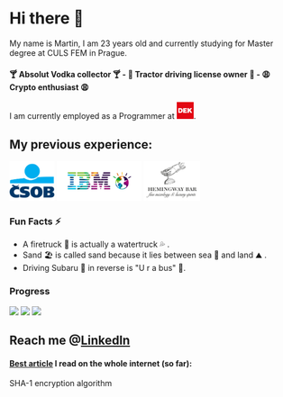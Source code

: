 # Hi there 👋

My name is Martin, I am 23 years old and currently studying for Master degree at CULS FEM in Prague.

#### :cocktail: Absolut Vodka collector :cocktail: - :tractor: Tractor driving license owner :tractor: - :weary: Crypto enthusiast :weary:

I am currently employed as a Programmer at <a href="https://dek.cz" target="_blank"><img src="https://github.com/MarvelousMartin/marvelousmartin/blob/main/assets/unnamed.jpg?raw=true" width="30" height="30"></a>.

## My previous experience: <br>
<a><img src="https://github.com/MarvelousMartin/marvelousmartin/blob/main/assets/csob-logo.png?raw=true" width="80" height="70">
<img src="https://github.com/MarvelousMartin/marvelousmartin/blob/main/assets/ibmlogo.png?raw=true" width="150" height="70">
<img src="https://github.com/MarvelousMartin/marvelousmartin/blob/main/assets/hemingway-bar-praha.png?raw=true" width="100" height="70">
</a>
<br>

### Fun Facts ⚡
-  A firetruck :fire_engine: is actually a watertruck :sweat_drops: .
-  Sand 🏖️ is called sand because it lies between sea 🌊 and land ⛰️ .
-  Driving Subaru :car: in reverse is "U r a bus" :bus:.


### Progress
<a href="https://www.codewars.com/users/HackerMannn"><img src="https://www.codewars.com/users/HackerMannn/badges/micro"></a>
<a href="https://cssbattle.dev/player/martinoak"><img src="https://cssbattle.dev/images/logo.svg" style="width:115px"></a>
<a href="https://stackoverflow.com/users/11426324/martin"><img src="https://149611589.v2.pressablecdn.com/wp-content/uploads/2016/07/stack-overflow.png" style="width:80px"></a>


## Reach me @[LinkedIn](https://www.linkedin.com/in/martin-dub/)


#### <a href="https://www.metamorphosite.com/one-way-hash-encryption-sha1-data-software">Best article</a> I read on the whole internet (so far):
SHA-1 encryption algorithm

